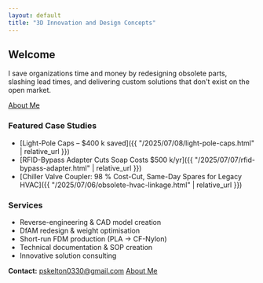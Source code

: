 ```yaml
---
layout: default
title: "3D Innovation and Design Concepts"
---
```


## Welcome
I save organizations time and money by redesigning obsolete parts, slashing lead times,
and delivering custom solutions that don't exist on the open market.

[About Me](about.html)

### Featured Case Studies
* [Light-Pole Caps – $400 k saved]({{ "/2025/07/08/light-pole-caps.html" | relative_url }})
* [RFID-Bypass Adapter Cuts Soap Costs $500 k/yr]({{ "/2025/07/07/rfid-bypass-adapter.html" | relative_url }})
* [Chiller Valve Coupler: 98 % Cost-Cut, Same-Day Spares for Legacy HVAC]({{ "/2025/07/06/obsolete-hvac-linkage.html" | relative_url }})

### Services
* Reverse-engineering & CAD model creation
* DfAM redesign & weight optimisation
* Short-run FDM production (PLA → CF-Nylon)
* Technical documentation & SOP creation
* Innovative solution consulting

**Contact:** pskelton0330@gmail.com
[About Me](about.html)


